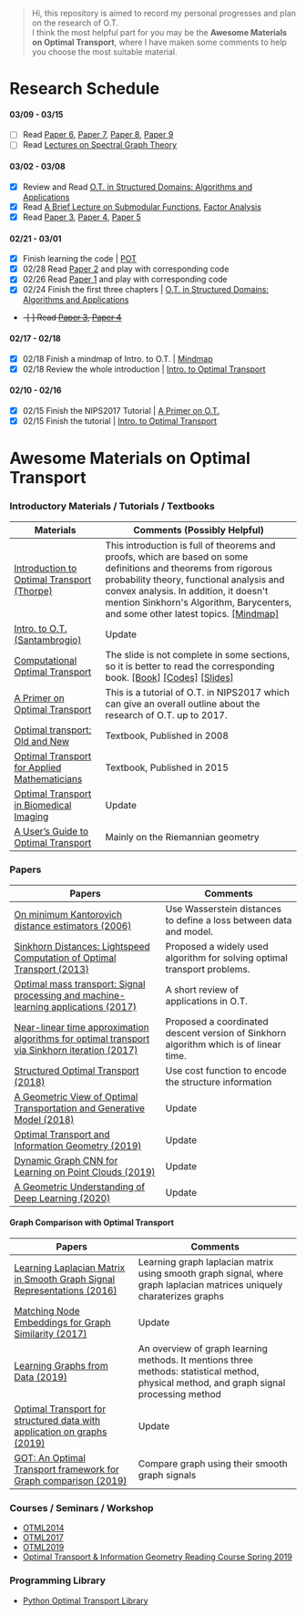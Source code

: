 > Hi, this repository is aimed to record my personal progresses and plan on the research of O.T.\
> I think the most helpful part for you may be the **Awesome Materials on Optimal Transport**, where I have maken some comments to help you choose the most suitable material.

# Research Schedule
#### 03/09 - 03/15
- [ ] Read [Paper 6](https://ieeexplore.ieee.org/stamp/stamp.jsp?arnumber=8347162), [Paper 7](https://arxiv.org/pdf/1805.09114.pdf), [Paper 8](https://ieeexplore.ieee.org/stamp/stamp.jsp?arnumber=6409473), [Paper 9](https://ieeexplore.ieee.org/stamp/stamp.jsp?arnumber=6494675)
- [ ] Read [Lectures on Spectral Graph Theory](https://eclass.uoa.gr/modules/document/file.php/MATH506/03.%20%CE%98%CE%AD%CE%BC%CE%B1%CF%84%CE%B1%20%CE%B5%CF%81%CE%B3%CE%B1%CF%83%CE%B9%CF%8E%CE%BD/cbms.pdf)

#### 03/02 - 03/08
- [x] Review and Read [O.T. in Structured Domains: Algorithms and Applications](http://people.csail.mit.edu/davidam/assets/publications/PhD_thesis/PhDThesis.pdf)
- [x] Read [A Brief Lecture on Submodular Functions](https://www2.isye.gatech.edu/~atoriello3/submod.pdf), [Factor Analysis](https://www.stat.cmu.edu/~cshalizi/350/lectures/12/lecture-12.pdf)
- [x] Read [Paper 3](https://papers.nips.cc/paper/9539-got-an-optimal-transport-framework-for-graph-comparison.pdf), [Paper 4](https://ieeexplore.ieee.org/stamp/stamp.jsp?arnumber=7552590), [Paper 5](https://ieeexplore.ieee.org/stamp/stamp.jsp?arnumber=8700665)

#### 02/21 - 03/01
- [x] Finish learning the code | [POT](https://github.com/rflamary/POT)
- [x] 02/28 Read [Paper 2](https://papers.nips.cc/paper/6792-near-linear-time-approximation-algorithms-for-optimal-transport-via-sinkhorn-iteration.pdf) and play with corresponding code
- [x] 02/26 Read [Paper 1](https://papers.nips.cc/paper/4927-sinkhorn-distances-lightspeed-computation-of-optimal-transport.pdf) and play with corresponding code
- [x] 02/24 Finish the first three chapters | [O.T. in Structured Domains: Algorithms and Applications](http://people.csail.mit.edu/davidam/assets/publications/PhD_thesis/PhDThesis.pdf)
- ~~-[ ] Read [Paper 3](https://arxiv.org/pdf/1607.05816.pdf%3E%60__), [Paper 4](https://arxiv.org/pdf/1610.06519.pdf%3E%60__)~~

#### 02/17 - 02/18
- [x] 02/18 Finish a mindmap of Intro. to O.T. | [Mindmap](./images/Mindmap_Intro_ot.png)
- [x] 02/18 Review the whole introduction | [Intro. to Optimal Transport](http://www.math.cmu.edu/~mthorpe/OTNotes)

#### 02/10 - 02/16
- [x] 02/15 Finish the NIPS2017 Tutorial | [A Primer on O.T.](https://nips.cc/Conferences/2017/ScheduleMultitrack?event=8736)
- [x] 02/15 Finish the tutorial | [Intro. to Optimal Transport](http://www.math.cmu.edu/~mthorpe/OTNotes)

# Awesome Materials on Optimal Transport

### Introductory Materials / Tutorials / Textbooks
| Materials  | Comments (Possibly Helpful) |
|---|---|
| [Introduction to Optimal Transport (Thorpe)](http://www.math.cmu.edu/~mthorpe/OTNotes) | This introduction is full of theorems and proofs, which are based on some definitions and theorems from rigorous probability theory, functional analysis and convex analysis. In addition, it doesn't mention Sinkhorn's Algorithm, Barycenters, and some other latest topics. [[Mindmap]](./images/Mindmap_Intro_ot.png) |
| [Intro. to O.T. (Santambrogio)](https://arxiv.org/pdf/1009.3856.pdf) | Update |
| [Computational Optimal Transport](https://optimaltransport.github.io/)  | The slide is not complete in some sections, so it is better to read the corresponding book. [[Book]](https://arxiv.org/pdf/1803.00567.pdf)  [[Codes]](https://github.com/optimaltransport/optimaltransport.github.io/tree/master/code)  [[Slides]](https://optimaltransport.github.io/slides-peyre/CourseOT.pdf) |
| [A Primer on Optimal Transport](https://nips.cc/Conferences/2017/ScheduleMultitrack?event=8736) | This is a tutorial of O.T. in NIPS2017 which can give an overall outline about the research of O.T. up to 2017. |
| [Optimal transport: Old and New](https://cedricvillani.org/sites/dev/files/old_images/2012/08/preprint-1.pdf) | Textbook, Published in 2008 |
| [Optimal Transport for Applied Mathematicians](http://www.math.toronto.edu/~mccann/assignments/477/Santambrogio15.pdf)| Textbook, Published in 2015 |
| [Optimal Transport in Biomedical Imaging](http://imagedatascience.com/transport/tutorials_miccai18.html) | Update |
| [A User’s Guide to Optimal Transport](https://webusers.imj-prg.fr/~nicola.gigli/Site/Publications_files/users_guide%20-%20final.pdf) | Mainly on the Riemannian geometry |

### Papers
| Papers  | Comments  |
|---|---|
| [On minimum Kantorovich distance estimators (2006)](https://www.sciencedirect.com/science/article/pii/S0167715206000381) | Use Wasserstein distances to define a loss between data and model. |
| [Sinkhorn Distances: Lightspeed Computation of Optimal Transport (2013)](https://papers.nips.cc/paper/4927-sinkhorn-distances-lightspeed-computation-of-optimal-transport.pdf) | Proposed a widely used algorithm for solving optimal transport problems. |
| [Optimal mass transport: Signal processing and machine-learning applications (2017)](https://ieeexplore.ieee.org/stamp/stamp.jsp?arnumber=7974883) | A short review of applications in O.T. |
| [Near-linear time approximation algorithms for optimal transport via Sinkhorn iteration (2017)](https://papers.nips.cc/paper/6792-near-linear-time-approximation-algorithms-for-optimal-transport-via-sinkhorn-iteration.pdf) | Proposed a coordinated descent version of Sinkhorn algorithm which is of linear time. |
| [Structured Optimal Transport (2018)](http://people.csail.mit.edu/davidam/assets/publications/2018_structured_ot/AISTATS2018_Structured.pdf) | Use cost function to encode the structure information |
| [A Geometric View of Optimal Transportation and Generative Model (2018)](https://www.sciencedirect.com/science/article/pii/S0167839618301249) | Update |
| [Optimal Transport and Information Geometry (2019)](https://arxiv.org/pdf/1906.00030.pdf) | Update |
| [Dynamic Graph CNN for Learning on Point Clouds (2019)](https://dl.acm.org/doi/pdf/10.1145/3326362)| Update |
| [A Geometric Understanding of Deep Learning (2020)](https://www.sciencedirect.com/science/article/pii/S2095809919302279) | Update |

#### Graph Comparison with Optimal Transport
| Papers  | Comments  |
|---|---|
| [Learning Laplacian Matrix in Smooth Graph Signal Representations (2016)](https://ieeexplore.ieee.org/stamp/stamp.jsp?arnumber=7552590) | Learning graph laplacian matrix using smooth graph signal, where graph laplacian matrices uniquely charaterizes graphs |
| [Matching Node Embeddings for Graph Similarity (2017)](http://shichuan.org/hin/topic/Embedding/2017.%20AAAI%20Matching%20Node%20Embeddings%20for%20Graph%20Similarity.pdf) | Update |
| [Learning Graphs from Data (2019) ](https://ieeexplore.ieee.org/stamp/stamp.jsp?arnumber=8700665) | An overview of graph learning methods. It mentions three methods: statistical method, physical method, and graph signal processing method |
| [Optimal Transport for structured data with application on graphs (2019)](https://arxiv.org/pdf/1805.09114.pdf) | Update |
| [GOT: An Optimal Transport framework for Graph comparison (2019)](https://papers.nips.cc/paper/9539-got-an-optimal-transport-framework-for-graph-comparison.pdf) | Compare graph using their smooth graph signals |

### Courses / Seminars / Workshop
- [OTML2014](http://www.iip.ist.i.kyoto-u.ac.jp/OTML2014/doku.php)
- [OTML2017](http://otml17.marcocuturi.net/)
- [OTML2019](https://sites.google.com/view/otml2019/home?authuser=0)
- [Optimal Transport & Information Geometry Reading Course Spring 2019](https://dsweber2.github.io/Optimal-Transport-Information-Geometry/)

### Programming Library
- [Python Optimal Transport Library](https://buildmedia.readthedocs.org/media/pdf/pot/latest/pot.pdf)
